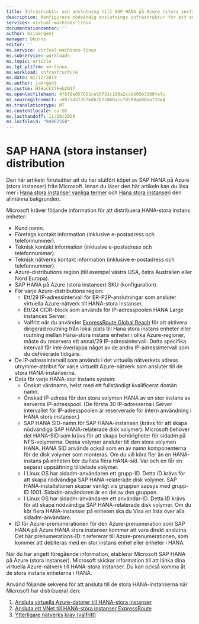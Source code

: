 ```yaml
---
title: Infrastruktur och anslutning till SAP HANA på Azure (stora instanser) | Microsoft Docs
description: Konfigurera nödvändig anslutnings infrastruktur för att använda SAP HANA på Azure (stora instanser).
services: virtual-machines-linux
documentationcenter: ''
author: msjuergent
manager: bburns
editor: ''
ms.service: virtual-machines-linux
ms.subservice: workloads
ms.topic: article
ms.tgt_pltfrm: vm-linux
ms.workload: infrastructure
ms.date: 07/12/2019
ms.author: juergent
ms.custom: H1Hack27Feb2017
ms.openlocfilehash: 4f6f8a057651ce56731c180a2ccbb05e35d8fefc
ms.sourcegitcommit: cd9754373576d6767c06baccfd500ae88ea733e4
ms.translationtype: MT
ms.contentlocale: sv-SE
ms.lasthandoff: 11/20/2020
ms.locfileid: "94967558"
---
```

# <a name="sap-hana-large-instances-deployment"></a>SAP HANA (stora instanser) distribution 

Den här artikeln förutsätter att du har slutfört köpet av SAP HANA på Azure (stora instanser) från Microsoft. Innan du läser den här artikeln kan du läsa mer i [Hana stora instanser vanliga termer](hana-know-terms.md) och [Hana stora instanser](hana-available-skus.md)i den allmänna bakgrunden.


Microsoft kräver följande information för att distribuera HANA-stora instans enheter:

- Kund namn.
- Företags kontakt information (inklusive e-postadress och telefonnummer).
- Teknisk kontakt information (inklusive e-postadress och telefonnummer).
- Teknisk nätverks kontakt information (inklusive e-postadress och telefonnummer).
- Azure-distributions region (till exempel västra USA, östra Australien eller Nord Europa).
- SAP HANA på Azure (stora instanser) SKU (konfiguration).
- För varje Azure-distributions region:
    - Ett/29 IP-adressintervall för ER-P2P-anslutningar som ansluter virtuella Azure-nätverk till HANA-stora instanser.
    - Ett/24 CIDR-block som används för IP-adresspoolen HANA Large instances Server.
    - Valfritt när du använder [ExpressRoute Global Reach](../../../expressroute/expressroute-global-reach.md) för att aktivera dirigerad routning från lokal plats till Hana stora instans enheter eller routning mellan Hana-stora instans enheter i olika Azure-regioner, måste du reservera ett annat/29 IP-adressintervall. Detta specifika intervall får inte överlappa något av de andra IP-adressintervall som du definierade tidigare.
- De IP-adressintervall som används i det virtuella nätverkets adress utrymme-attribut för varje virtuellt Azure-nätverk som ansluter till de stora HANA-instanserna.
- Data för varje HANA-stor instans system:
  - Önskat värdnamn, helst med ett fullständigt kvalificerat domän namn.
  - Önskad IP-adress för den stora volymen HANA av en stor instans av serverns IP-adresspool. (De första 30 IP-adresserna i Server intervallet för IP-adresspoolen är reserverade för intern användning i HANA stora instanser.)
  - SAP HANA SID-namn för SAP HANA-instansen (krävs för att skapa nödvändiga SAP HANA-relaterade disk volymer). Microsoft behöver det HANA-SID som krävs för att skapa behörigheter för sidadm på NFS-volymerna. Dessa volymer ansluter till den stora volymen HANA. HANA SID används också som en av namn komponenterna för de disk volymer som monteras. Om du vill köra fler än en HANA-instans på enheten bör du lista flera HANA-sid. Var och en får en separat uppsättning tilldelade volymer.
  - I Linux OS har sidadm-användaren ett grupp-ID. Detta ID krävs för att skapa nödvändiga SAP HANA-relaterade disk volymer. SAP HANA-installationen skapar vanligt vis gruppen sapsys med grupp-ID 1001. Sidadm-användaren är en del av den gruppen.
  - I Linux OS har sidadm-användaren ett användar-ID. Detta ID krävs för att skapa nödvändiga SAP HANA-relaterade disk volymer. Om du kör flera HANA-instanser på enheten ska du Visa en lista över alla sidadm-användare. 
- ID för Azure-prenumerationen för den Azure-prenumeration som SAP HANA på Azure HANA stora instanser kommer att vara direkt anslutna. Det här prenumerations-ID: t refererar till Azure-prenumerationen, som kommer att debiteras med en stor instans enhet eller enheter i HANA.

När du har angett föregående information, etablerar Microsoft SAP HANA på Azure (stora instanser). Microsoft skickar information till att länka dina virtuella Azure-nätverk till HANA-stora instanser. Du kan också komma åt de stora instans enheterna i HANA.

Använd följande sekvens för att ansluta till de stora HANA-instanserna när Microsoft har distribuerat den:

1. [Ansluta virtuella Azure-datorer till HANA-stora instanser](hana-connect-azure-vm-large-instances.md)
2. [Ansluta ett VNet till HANA-stora instanser ExpressRoute](hana-connect-vnet-express-route.md)
3. [Ytterligare nätverks krav (valfritt)](hana-additional-network-requirements.md)
